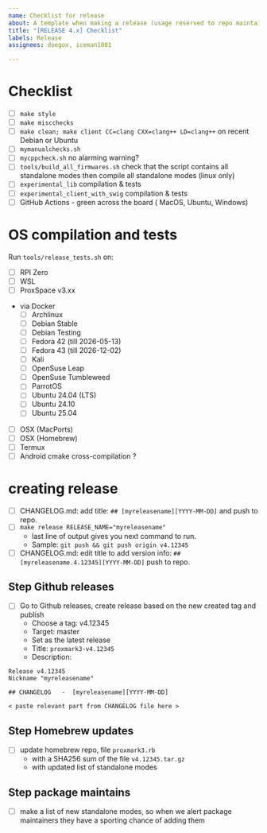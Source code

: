 ```yaml
---
name: Checklist for release
about: A template when making a release (usage reserved to repo maintainers)
title: "[RELEASE 4.x] Checklist"
labels: Release
assignees: doegox, iceman1001

---
```


# Checklist

- [ ] `make style`
- [ ] `make miscchecks`
- [ ] `make clean; make client CC=clang CXX=clang++ LD=clang++` on recent Debian or Ubuntu
- [ ] `mymanualchecks.sh`
- [ ] `mycppcheck.sh` no alarming warning?
- [ ] `tools/build_all_firmwares.sh` check that the script contains all standalone modes then compile all standalone modes (linux only)
- [ ] `experimental_lib` compilation & tests
- [ ] `experimental_client_with_swig` compilation & tests
- [ ] GitHub Actions - green across the board ( MacOS, Ubuntu, Windows)

# OS compilation and tests

Run `tools/release_tests.sh` on:

- [ ] RPI Zero
- [ ] WSL
- [ ] ProxSpace v3.xx
- via Docker
  - [ ] Archlinux
  - [ ] Debian Stable
  - [ ] Debian Testing
  - [ ] Fedora 42 (till 2026-05-13)
  - [ ] Fedora 43 (till 2026-12-02)
  - [ ] Kali
  - [ ] OpenSuse Leap
  - [ ] OpenSuse Tumbleweed
  - [ ] ParrotOS
  - [ ] Ubuntu 24.04 (LTS)
  - [ ] Ubuntu 24.10
  - [ ] Ubuntu 25.04
- [ ] OSX (MacPorts)
- [ ] OSX (Homebrew)
- [ ] Termux
- [ ] Android cmake cross-compilation ?

# creating release

- [ ] CHANGELOG.md: add title: `## [myreleasename][YYYY-MM-DD]` and push to repo.
- [ ] `make release RELEASE_NAME="myreleasename"`
  - last line of output gives you next command to run.
  - Sample:  `git push && git push origin v4.12345`
- [ ] CHANGELOG.md: edit title to add version info: `## [myreleasename.4.12345][YYYY-MM-DD]` push to repo.

## Step Github releases

- [ ] Go to Github releases,  create release based on the new created tag and publish
  - Choose a tag: v4.12345
  - Target: master
  - Set as the latest release
  - Title: `proxmark3-v4.12345`
  - Description:
```
Release v4.12345
Nickname "myreleasename"

## CHANGELOG   -  [myreleasename][YYYY-MM-DD]

< paste relevant part from CHANGELOG file here >
```

## Step Homebrew updates

- [ ] update homebrew repo, file `proxmark3.rb`
  - with a SHA256 sum of the file `v4.12345.tar.gz`
  - with updated list of standalone modes

## Step package maintains

- [ ] make a list of new standalone modes, so when we alert package maintainers they have a sporting chance of adding them
